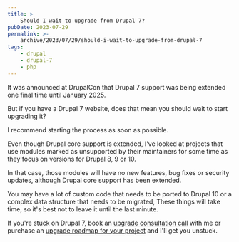 ```yaml
---
title: >
    Should I wait to upgrade from Drupal 7?
pubDate: 2023-07-29
permalink: >-
    archive/2023/07/29/should-i-wait-to-upgrade-from-drupal-7
tags:
    - drupal
    - drupal-7
    - php
---
```


It was announced at DrupalCon that Drupal 7 support was being extended one final time until January 2025.

But if you have a Drupal 7 website, does that mean you should wait to start upgrading it?

I recommend starting the process as soon as possible.

Even though Drupal core support is extended, I've looked at projects that use modules marked as unsupported by their maintainers for some time as they focus on versions for Drupal 8, 9 or 10.

In that case, those modules will have no new features, bug fixes or security updates, although Drupal core support has been extended.

You may have a lot of custom code that needs to be ported to Drupal 10 or a complex data structure that needs to be migrated, These things will take time, so it's best not to leave it until the last minute.

If you're stuck on Drupal 7, book an [upgrade consultation call]({{site.url}}/call) with me or purchase an [upgrade roadmap for your project]({{site.url}}/drupal7) and I'll get you unstuck.
